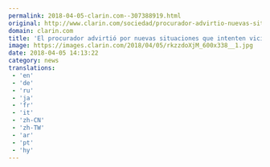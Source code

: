 ```yaml
---
permalink: 2018-04-05-clarin.com--307388919.html
original: http://www.clarin.com/sociedad/procurador-advirtio-nuevas-situaciones-intenten-viciar-investigacion_0_B1tKrjmoG.html
domain: clarin.com
title: 'El procurador advirtió por nuevas situaciones que intenten viciar la investigación'
image: https://images.clarin.com/2018/04/05/rkzzdoXjM_600x338__1.jpg
date: 2018-04-05 14:13:22
category: news
translations: 
 - 'en'
 - 'de'
 - 'ru'
 - 'ja'
 - 'fr'
 - 'it'
 - 'zh-CN'
 - 'zh-TW'
 - 'ar'
 - 'pt'
 - 'hy'
---
```


